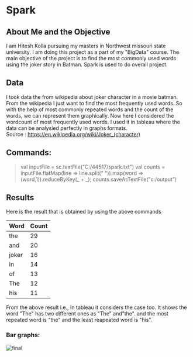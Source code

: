 # Spark

## About Me and the Objective 

I am Hitesh Kolla pursuing my masters in Northwest missouri state university. I am doing this project as a part of my "BigData" course. The main objective of the project is to find the most commonly used words using the joker story in Batman. Spark is used to do overall project.

## Data
I took data the from wikipedia about joker character in a movie batman. From the wikipedia I just want to find the most frequently used  words. So with the help of most commonly repeated words and the count of the words, we can represent them graphically. Now here I considered the wordcount of most frequently used words. I used it in tableau where the data can be analysied perfectly in graphs formats.  
Source : https://en.wikipedia.org/wiki/Joker_(character)

## Commands:

> val inputFile = sc.textFile("C:/44517/spark.txt")
> val counts = inputFile.flatMap(line => line.split(" ")).map(word => (word,1)).reduceByKey(_ + _);
> counts.saveAsTextFile("c:/output")

## Results

Here is the result that is obtained by using the above commands  

| Word    | Count|
|---------|------|
| the     | 29   |
| and     | 20   |
| joker   | 16   |
| in      | 14   |
| of      | 13   |
| The     | 12   |
| his     | 11   |

From the above result i.e., In tableau it considers the case too. It shows the word "The" has two different ones as "The" and"the". 
and the most repeated word is "the" and the least reapeated word is "his".
  
 ### Bar graphs:  
![final](https://user-images.githubusercontent.com/31717045/48322608-10b3dc00-e5ee-11e8-819a-f51fa3057316.PNG)

